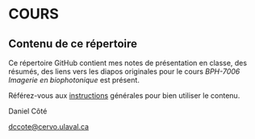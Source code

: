 # COURS
## Contenu de ce répertoire

Ce répertoire GitHub contient mes notes de présentation en classe, des résumés, des liens vers les diapos originales pour le cours *BPH-7006 Imagerie en biophotonique* est présent.

Référez-vous aux [instructions](../README.md) générales pour bien utiliser le contenu.



Daniel Côté

dccote@cervo.ulaval.ca


